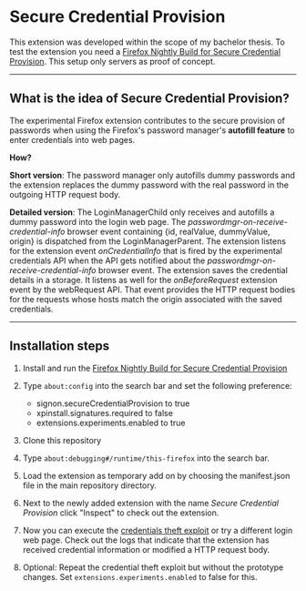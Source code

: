 # Secure Credential Provision

This extension was developed within the scope of my bachelor thesis. To test the extension you need a [Firefox Nightly Build for Secure Credential Provision](https://github.com/1rneh/secure-credential-provision-extension#readme). This setup only servers as proof of concept.

---

## What is the idea of Secure Credential Provision?

The experimental Firefox extension contributes to the secure provision of passwords when using the Firefox's password manager's **autofill feature** to enter credentials into web pages.

**How?**

**Short version**: The password manager only autofills dummy passwords and the extension replaces the dummy password with the real password in the outgoing HTTP request body.

**Detailed version**:
The LoginManagerChild only receives and autofills a dummy password into the login web page. The _passwordmgr-on-receive-credential-info_ browser event containing {id, realValue, dummyValue, origin} is dispatched from the LoginManagerParent. The extension listens for the extension event _onCredentialInfo_ that is fired by the experimental credentials API when the API gets notified about the _passwordmgr-on-receive-credential-info_ browser event. The extension saves the credential details in a storage. It listens as well for the _onBeforeRequest_ extension event by the webRequest API. That event provides the HTTP request bodies for the requests whose hosts match the origin associated with the saved credentials.

---

## Installation steps

1. Install and run the [Firefox Nightly Build for Secure Credential Provision](https://github.com/1rneh/firefox-nightly-builds-secure-credential-provision)

2. Type `about:config` into the search bar and set the following preference:

   - signon.secureCredentialProvision to true
   - xpinstall.signatures.required to false
   - extensions.experiments.enabled to true

3. Clone this repository

4. Type `about:debugging#/runtime/this-firefox` into the search bar.

5. Load the extension as temporary add on by choosing the manifest.json file in the main repository directory.

6. Next to the newly added extension with the name _Secure Credential Provision_ click "Inspect" to check out the extension.

7. Now you can execute the [credentials theft exploit](https://github.com/1rneh/capture-credentials-exploit) or try a different login web page. Check out the logs that indicate that the extension has received credential information or modified a HTTP request body.

8. Optional: Repeat the credential theft exploit but without the prototype changes. Set `extensions.experiments.enabled` to false for this.
